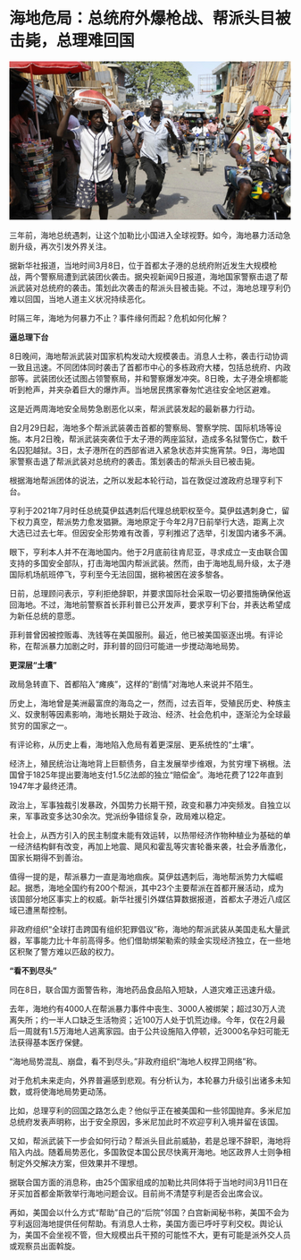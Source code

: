 # 海地危局：总统府外爆枪战、帮派头目被击毙，总理难回国

![fa11544fcceef800fc21a254dd0e545b.jpg](https://raw.githubusercontent.com/qqhsx/qqnews_image/main/2024/03/10/海地危局：总统府外爆枪战、帮派头目被击毙，总理难回国/fa11544fcceef800fc21a254dd0e545b.jpg)

三年前，海地总统遇刺，让这个加勒比小国进入全球视野。如今，海地暴力活动急剧升级，再次引发外界关注。

据新华社报道，当地时间3月8日，位于首都太子港的总统府附近发生大规模枪战，两个警察局遭到武装团伙袭击。据央视新闻9日报道，海地国家警察击退了帮派武装对总统府的袭击。策划此次袭击的帮派头目被击毙。不过，海地总理亨利仍难以回国，当地人道主义状况持续恶化。

时隔三年，海地为何暴力不止？事件缘何而起？危机如何化解？

**逼总理下台**

8日晚间，海地帮派武装对国家机构发动大规模袭击。消息人士称，袭击行动协调一致且迅速。不同团体同时袭击了首都市中心的多栋政府大楼，包括总统府、内政部等。武装团伙还试图占领警察局，并和警察爆发冲突。8日晚，太子港全境都能听到枪声，并夹杂着巨大的爆炸声。当地居民携家眷匆忙逃往安全地区避难。

这是近两周海地安全局势急剧恶化以来，帮派武装发起的最新暴力行动。

自2月29日起，海地多个帮派武装袭击首都的警察局、警察学院、国际机场等设施。本月2日晚，帮派武装突袭位于太子港的两座监狱，造成多名狱警伤亡，数千名囚犯越狱。3日，太子港所在的西部省进入紧急状态并实施宵禁。9日，海地国家警察击退了帮派武装对总统府的袭击。策划袭击的帮派头目已被击毙。

根据海地帮派团体的说法，之所以发起本轮行动，旨在敦促过渡政府总理亨利下台。

亨利于2021年7月时任总统莫伊兹遇刺后代理总统职权至今。莫伊兹遇刺身亡，留下权力真空，帮派势力愈发猖獗。海地原定于今年2月7日前举行大选，距离上次大选已过去七年。但因安全形势难有改善，亨利推迟了选举，引发国内诸多不满。

眼下，亨利本人并不在海地国内。他于2月底前往肯尼亚，寻求成立一支由联合国支持的多国安全部队，打击海地国内帮派武装。然而，由于海地乱局升级，太子港国际机场航班停飞，亨利至今无法回国，据称被困在波多黎各。

日前，总理顾问表示，亨利拒绝辞职，并要求国际社会采取一切必要措施确保他返回海地。不过，海地前警察首长菲利普已公开发声，要求亨利下台，并表达希望成为新任总统的意愿。

菲利普曾因被控贩毒、洗钱等在美国服刑。最近，他已被美国驱逐出境。有评论称，在帮派暴力加剧之时，菲利普的回归可能进一步搅动海地局势。

**更深层“土壤”**

政局急转直下、首都陷入“瘫痪”，这样的“剧情”对海地人来说并不陌生。

历史上，海地曾是美洲最富庶的海岛之一，然而，过去百年，受殖民历史、种族主义、奴隶制等因素影响，海地长期处于政治、经济、社会危机中，逐渐沦为全球最贫穷的国家之一。

有评论称，从历史上看，海地陷入危局有着更深层、更系统性的“土壤”。

经济上，殖民统治让海地背上巨额债务，自主发展举步维艰，为贫穷埋下祸根。法国曾于1825年提出要海地支付1.5亿法郎的独立“赔偿金”。海地花费了122年直到1947年才最终还清。

政治上，军事独裁引发暴政，外国势力长期干预，政变和暴力冲突频发。自独立以来，军事政变多达30余次。党派纷争错综复杂，政局难以稳定。

社会上，从西方引入的民主制度未能有效运转，以热带经济作物种植业为基础的单一经济结构鲜有改变，再加上地震、飓风和霍乱等灾害轮番来袭，社会矛盾激化，国家长期得不到善治。

值得一提的是，帮派暴力一直是海地痼疾。莫伊兹遇刺后，海地帮派势力大幅崛起。据悉，海地全国约有200个帮派，其中23个主要帮派在首都开展活动，成为该国部分地区事实上的权威。新华社援引外媒估算数据报道，首都太子港近八成区域已遭黑帮控制。

非政府组织“全球打击跨国有组织犯罪倡议”称，海地的帮派武装从美国走私大量武器，军事能力比十年前高得多。他们借助绑架勒索的赎金实现经济独立，在一些地区积聚了警方难以匹敌的权力。

**“看不到尽头”**

同在8日，联合国方面警告称，海地药品食品陷入短缺，人道灾难正迅速升级。

去年，海地约有4000人在帮派暴力事件中丧生、3000人被绑架；超过30万人流离失所；约一半人口缺乏生活物资；近100万人处于饥荒边缘。今年，仅在2月最后一周就有1.5万海地人逃离家园。由于公共设施陷入停顿，近3000名孕妇可能无法获得基本医疗保健。

“海地局势混乱、崩盘，看不到尽头。”非政府组织“海地人权捍卫网络”称。

对于危机未来走向，外界普遍感到悲观。有分析认为，本轮暴力升级引出诸多未知数，或将使海地局势更动荡。

比如，总理亨利的回国之路怎么走？他似乎正在被美国和一些邻国抛弃。多米尼加总统府发表声明称，出于安全原因，多米尼加此时不欢迎亨利入境并留在该国。

又如，帮派武装下一步会如何行动？帮派头目此前威胁，若是总理不辞职，海地将陷入内战。随着局势恶化，多国敦促本国公民尽快离开海地。地区政界人士则争相制定外交解决方案，但效果并不理想。

据联合国方面的消息称，由25个国家组成的加勒比共同体将于当地时间3月11日在牙买加首都金斯敦举行海地问题会议。目前尚不清楚亨利是否会出席会议。

再如，美国会以什么方式“帮助”自己的“后院”邻国？白宫新闻秘书称，美国不会为亨利返回海地提供任何帮助。有消息人士称，美国方面已呼吁亨利交权。舆论认为，美国不会坐视不管，但大规模出兵干预的可能性不大，更有可能是派外交人员或观察员出面斡旋。

